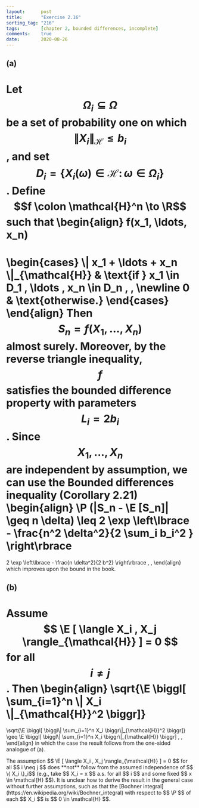 ```yaml
---
layout:      post
title:       "Exercise 2.16"
sorting_tag: "216"
tags:        [chapter 2, bounded differences, incomplete]
comments:    true
date:        2020-08-26
---
```


## (a)

Let $$ \Omega_i \subseteq \Omega $$ be a set of probability one on which
$$ \| X_i \|_{\mathcal{H}} \leq b_i $$, and set
$$ D_i = \lbrace X_i (\omega) \in \mathcal{H} \colon \omega \in \Omega_i \} $$.
Define $$f \colon \mathcal{H}^n \to \R$$ such that
\begin{align}
  f(x_1, \ldots, x_n)
  =
  \begin{cases}
    \\| x_1 + \ldots + x_n \\|_{\mathcal{H}} &
    \text{if } x_1 \in D_1 , \ldots , x_n \in D_n \, , \newline
    0 & \text{otherwise.}
  \end{cases}
\end{align}
Then $$ S_n = f (X_1, \ldots , X_n) $$ almost surely.
Moreover, by the reverse triangle inequality, $$ f $$ satisfies the bounded
difference property with parameters $$ L_i = 2 b_i $$.
Since $$ X_1, \ldots , X_n $$ are independent by assumption, we can use
the Bounded differences inequality (Corollary 2.21)
\begin{align}
  \P (|S_n - \E [S_n]| \geq n \delta)
  \leq
  2 \exp \left\lbrace
    - \frac{n^2 \delta^2}{2 \sum_i b_i^2 }
  \right\rbrace
  =
  2 \exp \left\lbrace
    - \frac{n \delta^2}{2 b^2}
  \right\rbrace
  \, ,
\end{align}
which improves upon the bound in the book.


## (b)

Assume $$ \E [ \langle X_i , X_j \rangle_{\mathcal{H}} ] = 0 $$
for all $$ i \neq j $$. Then
\begin{align}
  \sqrt{\E \biggl[ \sum\_{i=1}^n \\| X_i \\|\_{\mathcal{H}}^2 \biggr]}
  =
  \sqrt{\E \\biggl[ \biggl\\|  \sum\_{i=1}^n X_i \biggr\\|\_{\mathcal{H}}^2 \biggr]}
  \geq
  \E \\biggl[ \biggl\\|  \sum\_{i=1}^n X_i \biggr\\|\_{\mathcal{H}} \biggr]
  \, ,
\end{align}
in which the case the result follows from the one-sided analogue of (a).

<span class="accent">
  The assumption $$ \E [ \langle X_i , X_j \rangle_{\mathcal{H}} ] = 0 $$
  for all $$ i \neq j $$ does **not** follow from the assumed independence of
  $$ \{ X_i \}_i$$ (e.g., take $$ X_i = x $$ a.s. for all $$ i $$ and
  some fixed $$ x \in \mathcal{H} $$).
  It is unclear how to derive the result in the general case without further
  assumptions, such as that the
  [Bochner integral](https://en.wikipedia.org/wiki/Bochner_integral)
  with respect to $$ \P $$ of each $$ X_i $$ is $$ 0 \in \mathcal{H} $$.
</span>
